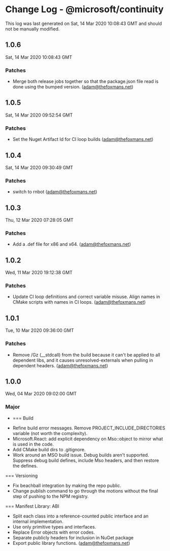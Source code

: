 # Change Log - @microsoft/continuity

This log was last generated on Sat, 14 Mar 2020 10:08:43 GMT and should not be manually modified.

## 1.0.6
Sat, 14 Mar 2020 10:08:43 GMT

### Patches

- Merge both release jobs together so that the package.json file read is done using the bumped version. (adam@thefoxmans.net)
## 1.0.5
Sat, 14 Mar 2020 09:52:54 GMT

### Patches

- Set the Nuget Artifact Id for CI loop builds (adam@thefoxmans.net)
## 1.0.4
Sat, 14 Mar 2020 09:30:49 GMT

### Patches

- switch to rnbot (adam@thefoxmans.net)
## 1.0.3
Thu, 12 Mar 2020 07:28:05 GMT

### Patches

- Add a .def file for x86 and x64. (adam@thefoxmans.net)
## 1.0.2
Wed, 11 Mar 2020 19:12:38 GMT

### Patches

- Update CI loop definitions and correct variable misuse. Align names in CMake scripts with names in CI loops. (adam@thefoxmans.net)
## 1.0.1
Tue, 10 Mar 2020 09:36:00 GMT

### Patches

- Remove /Gz (__stdcall) from the build because it can't be applied to all dependent libs, and it causes unresolved-externals when pulling in dependent headers. (adam@thefoxmans.net)
## 1.0.0
Wed, 04 Mar 2020 09:02:00 GMT

### Major

- === Build
* Refine build error messages. Remove PROJECT_INCLUDE_DIRECTORIES variable (not worth the complexity).
* Microsoft.React: add explicit dependency on Mso::object to mirror what is used in the code.
* Add CMake build dirs to .gitignore.
* Work around an MSO build issue. Debug builds aren't supported. Suppress debug build defines, include Mso headers, and then restore the defines.

=== Versioning
* Fix beachball integration by making the repo public.
* Change publish command to go through the motions without the final step of pushing to the NPM registry.

=== Manifest Library: ABI
* Split each class into a reference-counted public interface and an internal implementation.
* Use only primitive types and interfaces.
* Replace Error objects with error codes.
* Separate publicly headers for inclusion in NuGet package
* Export public library functions. (adam@thefoxmans.net)